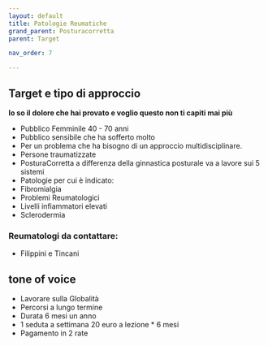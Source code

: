 ```yaml
---
layout: default
title: Patologie Reumatiche
grand_parent: Posturacorretta
parent: Target

nav_order: 7

---
```


## Target e tipo di approccio

**Io so il dolore che hai provato e voglio questo non ti capiti mai più**

- Pubblico Femminile  40 - 70 anni
- Pubblico sensibile che ha sofferto molto 
- Per un problema che ha bisogno di un approccio multidisciplinare. 
- Persone traumatizzate
- PosturaCorretta a differenza della ginnastica posturale va a lavore sui 5 sistemi
- Patologie per cui è indicato: 
- Fibromialgia 
- Problemi Reumatologici
- Livelli infiammatori elevati
- Sclerodermia


### Reumatologi da contattare: 
- Filippini e Tincani



##  tone of voice

- Lavorare sulla Globalità 
- Percorsi a lungo termine
- Durata 6 mesi un anno
- 1 seduta a settimana 20 euro a lezione * 6 mesi
- Pagamento in 2 rate
